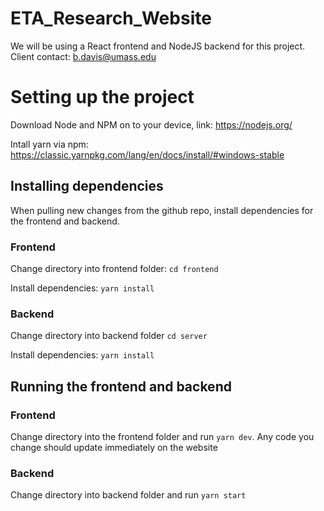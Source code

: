 # ETA_Research_Website
We will be using a React frontend and NodeJS backend for this project. \
Client contact: b.davis@umass.edu

# Setting up the project
Download Node and NPM on to your device, link: https://nodejs.org/

Intall yarn via npm: https://classic.yarnpkg.com/lang/en/docs/install/#windows-stable

## Installing dependencies
When pulling new changes from the github repo, install dependencies for the frontend and backend.
### Frontend
Change directory into frontend folder:  `cd frontend`

Install dependencies: `yarn install`

### Backend
Change directory into backend folder `cd server`

Install dependencies: `yarn install`

## Running the frontend and backend
### Frontend
Change directory into the frontend folder and run `yarn dev`. Any code you change should update immediately on the website

### Backend
Change directory into backend folder and run `yarn start`
